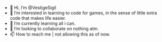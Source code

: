 - 👋 Hi, I’m @VestigeSigil
- 👀 I’m interested in learning to code for games, in the sense of little extra code that makes life easier.
- 🌱 I’m currently learning all i can.
- 💞️ I’m looking to collaborate on nothing atm.
- 📫 How to reach me | not allowing this as of now.

<!---
VestigeSigil/VestigeSigil is a ✨ special ✨ repository because its `README.md` (this file) appears on your GitHub profile.
You can click the Preview link to take a look at your changes.
--->
